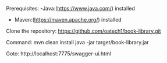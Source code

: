
Prerequisites:
-Java:(https://www.java.com/) installed
- Maven:(https://maven.apache.org/) installed

Clone the repository:
	https://github.com/oatech1/book-library.git

Command:
	mvn clean install
	java -jar target/book-library.jar

Goto:
	http://localhost:7775/swagger-ui.html
	